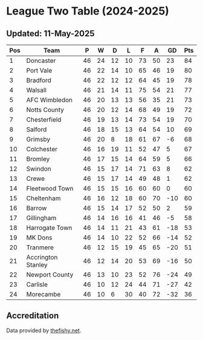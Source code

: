 # League Two Table (2024-2025)
## Updated: 11-May-2025

| Pos | Team | P | W | D | L | F | A | GD | Pts |
| --- | --- | --- | --- | --- | --- | --- | --- | --- | --- |
| 1 | Doncaster | 46 | 24 | 12 | 10 | 73 | 50 | 23 | 84 |
| 2 | Port Vale | 46 | 22 | 14 | 10 | 65 | 46 | 19 | 80 |
| 3 | Bradford | 46 | 22 | 12 | 12 | 64 | 45 | 19 | 78 |
| 4 | Walsall | 46 | 21 | 14 | 11 | 75 | 54 | 21 | 77 |
| 5 | AFC Wimbledon | 46 | 20 | 13 | 13 | 56 | 35 | 21 | 73 |
| 6 | Notts County | 46 | 20 | 12 | 14 | 68 | 49 | 19 | 72 |
| 7 | Chesterfield | 46 | 19 | 13 | 14 | 73 | 54 | 19 | 70 |
| 8 | Salford | 46 | 18 | 15 | 13 | 64 | 54 | 10 | 69 |
| 9 | Grimsby | 46 | 20 | 8 | 18 | 61 | 67 | -6 | 68 |
| 10 | Colchester | 46 | 16 | 19 | 11 | 52 | 47 | 5 | 67 |
| 11 | Bromley | 46 | 17 | 15 | 14 | 64 | 59 | 5 | 66 |
| 12 | Swindon | 46 | 15 | 17 | 14 | 71 | 63 | 8 | 62 |
| 13 | Crewe | 46 | 15 | 17 | 14 | 49 | 48 | 1 | 62 |
| 14 | Fleetwood Town | 46 | 15 | 15 | 16 | 60 | 60 | 0 | 60 |
| 15 | Cheltenham | 46 | 16 | 12 | 18 | 60 | 70 | -10 | 60 |
| 16 | Barrow | 46 | 15 | 14 | 17 | 52 | 50 | 2 | 59 |
| 17 | Gillingham | 46 | 14 | 16 | 16 | 41 | 46 | -5 | 58 |
| 18 | Harrogate Town | 46 | 14 | 11 | 21 | 43 | 61 | -18 | 53 |
| 19 | MK Dons | 46 | 14 | 10 | 22 | 52 | 66 | -14 | 52 |
| 20 | Tranmere | 46 | 12 | 15 | 19 | 45 | 65 | -20 | 51 |
| 21 | Accrington Stanley | 46 | 12 | 14 | 20 | 53 | 69 | -16 | 50 |
| 22 | Newport County | 46 | 13 | 10 | 23 | 52 | 76 | -24 | 49 |
| 23 | Carlisle | 46 | 10 | 12 | 24 | 44 | 71 | -27 | 42 |
| 24 | Morecambe | 46 | 10 | 6 | 30 | 40 | 72 | -32 | 36 |

## Accreditation 

Data provided by [thefishy.net](https://www.thefishy.net/).